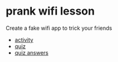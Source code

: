 # prank wifi lesson

Create a fake wifi app to trick your friends

* [activity](/lessons/prank-wifi/activity)
* [quiz](/lessons/prank-wifi/quiz)
* [quiz answers](/lessons/prank-wifi/quiz-answers)
